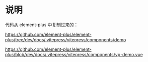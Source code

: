 # 说明

代码从 element-plus 中复制过来的：

<https://github.com/element-plus/element-plus/tree/dev/docs/.vitepress/vitepress/components/demo>

<https://github.com/element-plus/element-plus/blob/dev/docs/.vitepress/vitepress/components/vp-demo.vue>
